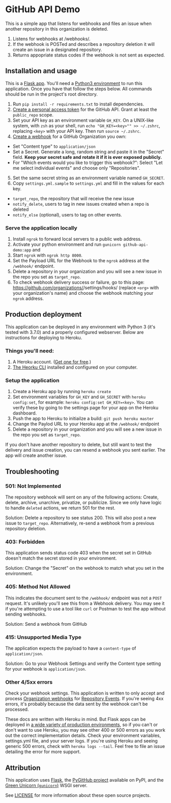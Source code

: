 # GitHub API Demo

This is a simple app that listens for webhooks and files an issue when another repository in this organization is deleted.

1. Listens for webhooks at /webhooks/.
2. If the webhook is POSTed and describes a repository deletion it will create an issue in a designated repository.
3. Returns appopriate status codes if the webhook is not sent as expected.

## Installation and usage

This is a [Flask app](http://flask.pocoo.org/). You'll need a [Python3 environment](http://flask.pocoo.org/docs/1.0/installation/) to run this application. Once you have that follow the steps below. All commands should be run in the project's root directory.

1. Run `pip install -r requirements.txt` to install dependencies.
2. [Create a personal access token](https://github.com/settings/tokens/new) for the GitHub API. Grant at least the `public_repo` scope.
3. Set your API key as an environment variable `GH_KEY`. On a UNIX-like system, with `zsh` as your shell, run `echo "GH_KEY=<key>"" >> ~/.zshrc`, replacing `<key>` with your API key. Then run `source ~/.zshrc`.
4. [Create a webhook](https://github.com/organizations/InternationalUnderground/settings/hooks) for a GitHub Organization you own:
  * Set "Content type" to `application/json`
  * Set a Secret. Generate a long, random string and paste it in the "Secret" field. **Keep your secret safe and rotate it if it is ever exposed publicly.**
  * For "Which events would you like to trigger this webhook?": Select "Let me select individual events" and choose only "Repositories".
5. Set the same secret string as an environment variable named `GH_SECRET`.
6. Copy `settings.yml.sample` to `settings.yml` and fill in the values for each key.
  * `target_repo`, the repository that will receive the new issue
  * `notify_delete`, users to tag in new issues created when a repo is deleted
  * `notify_else` (optional), users to tag on other events.

### Serve the application locally

1. Install `ngrok` to forward local servers to a public web address.
2. Activate your python environment and run `gunicorn github-api-demo:app` and 
3. Start `ngrok` with `ngrok http 8000`.
4. Set the Payload URL for the Webhook to the `ngrok` address at the `/webhook/` endpoint.
5. Delete a repository in your organization and you will see a new issue in the repo you set as `target_repo`.
6. To check webhook delivery success or failure, go to this page: https://github.com/organizations/<org>/settings/hooks/ (replace `<org>` with your organization's name) and choose the webhook matching your `ngrok` address.

## Production deployment

This application can be deployed in any environment with Python 3 (it's tested with 3.7.0) and a properly configured webserver. Below are instructions for deploying to Heroku.

### Things you'll need:

1. A Heroku account. ([Get one for free](https://signup.heroku.com/).)
2. [The Heorku CLI](https://devcenter.heroku.com/articles/heroku-cli) installed and configured on your computer.

### Setup the application

1. Create a Heroku app by running `heroku create`
2. Set environment variables for `GH_KEY` and `GH_SECRET` with `heroku config:set`, for example: `heroku config:set GH_KEY=<key>`. You can verify these by going to the settings page for your app on the Heroku dashboard.
3. Push the app to Heroku to initiailze a build: `git push heroku master`
4. Change the Paylod URL to your Heroku app at the `/webhook/` endpoint
5. Delete a repository in your organization and you will see a new issue in the repo you set as `target_repo`.

If you don't have another repository to delete, but still want to test the delivery and issue creation, you can resend a webhook you sent earlier. The app will create another issue.

## Troubleshooting

### 501: Not Implemented

The repository webhook will sent on any of the following actions: Create, delete, archive, unarchive, privatize, or publicize. Since we only have logic to handle `deleted` actions, we return 501 for the rest. 

Solution: Delete a repository to see status 200. This will also post a new issue to `target_repo`. Alternatively, re-send a webhook from a previous repository deletion.

### 403: Forbidden

This application sends status code 403 when the secret set in GitHub doesn't match the secret stored in your environment.

Solution: Change the "Secret" on the webhook to match what you set in the environment.

### 405: Method Not Allowed

This indicates the document sent to the `/webhook/` endpoint was not a `POST` request. It's unlikely you'll see this from a Webhook delivery. You may see it if you're attempting to use a tool like `curl` or Postman to test the app without sending webhooks.

Solution: Send a webhook from GitHub

### 415: Unsupported Media Type

The application expects the payload to have a `content-type` of `application/json`.

Solution: Go to your Webhook Settings and verify the Content type setting for your webhook is `application/json`.

### Other 4/5xx errors

Check your webhook settings. This application is written to only accept and process [Organization webhooks](https://developer.github.com/v3/orgs/hooks/) for [Repository Events](https://developer.github.com/v3/activity/events/types/#repositoryevent). If you're seeing 4xx errors, it's probably because the data sent by the webhook can't be processed.

These docs are written with Heroku in mind. But Flask apps can be deployed in [a wide variety of production environments](http://flask.pocoo.org/docs/1.0/deploying/#deployment), so if you can't or don't want to use Heroku, you may see other 400 or 500 errors as you work out the correct implementation details. Check your environment variables, settings.yml file, and your server logs. If you're using Heroku and seeing generic 500 errors, check with `heroku logs --tail`. Feel free to file an issue detailing the error for more support.

## Attribution

This application uses [Flask](http://flask.pocoo.com), the [PyGitHub project](https://pygithub.readthedocs.io/en/latest/introduction.html) available on PyPI, and the [Green Unicorn (`gunicorn`)](https://gunicorn.org/) WSGI server.

See [LICENSE](https://github.com/InternationalUnderground/api-demo/blob/master/LICENSE) for more information about these open source projects.